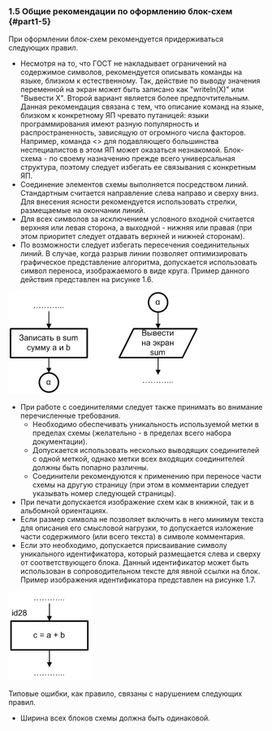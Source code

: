 ### 1.5 Общие рекомендации по оформлению блок-схем {#part1-5}

При оформлении блок-схем рекомендуется придерживаться следующих правил.

* Несмотря на то, что ГОСТ не накладывает ограничений на содержимое символов, рекомендуется описывать команды на языке, близком к естественному. Так, действие по выводу значения переменной на экран может быть записано как "writeln(X)" или "Вывести X". Второй вариант является более предпочтительным. Данная рекомендация связана с тем, что описание команд на языке, близком к конкретному ЯП чревато путаницей: языки программирования имеют разную популярность и распространенность, зависящую от огромного числа факторов. Например, команда <> для подавляющего большинства неспециалистов в этом ЯП может оказаться незнакомой. 
Блок-схема - по своему назначению прежде всего универсальная структура, поэтому следует избегать ее связывания с конкретным ЯП.
* Соединение элементов схемы выполняется посредством линий. Стандартным считается направление слева направо и сверху вниз. Для внесения ясности рекомендуется использовать стрелки, размещаемые на окончании линий.
* Для всех символов за исключением условного входной считается верхняя или левая сторона, а выходной - нижняя или правая (при этом приоритет следует отдавать верхней и нижней сторонам).
* По возможности следует избегать пересечения соединительных линий. В случае, когда разрыв линии позволяет оптимизировать графическое представление алгоритма, допускается использовать символ переноса, изображаемого в виде круга. Пример данного действия представлен на рисунке 1.6. 

![Рисунок 1.6 - Пример использования соединителя](static/pic151.PNG)

* При работе с соединителями следует также принимать во внимание перечисленные требования.
	* Необходимо обеспечивать уникальность используемой метки в пределах схемы (желательно - в пределах всего набора документации).
	* Допускается использовать несколько выводящих соединителей с одной меткой, однако метки всех входящих соединителей должны быть попарно различны.
	* Соединители рекомендуются к применению при переносе части схемы на другую страницу (при этом в комментарии следует указывать номер следующей страницы). 
* При печати допускается изображение схем как в книжной, так и в альбомной ориентациях.
* Если размер символа не позволяет включить в него минимум текста для описания его смысловой нагрузки, то допускается изложение части содержимого (или всего текста) в символе комментария.
* Если это необходимо, допускается присваивание символу уникального идентификатора, который размещается слева и сверху от соответствующего блока. Данный идентификатор может быть использован в сопроводительном тексте для явной ссылки на блок. Пример изображения идентификатора представлен на рисунке 1.7.

![Рисунок 1.7 - Пример использования идентификатора](static/pic152.PNG)

Типовые ошибки, как правило, связаны с нарушением следующих правил.

<!--TODO: Перечислить типовые ошибки-->

* Ширина всех блоков схемы должна быть одинаковой.
